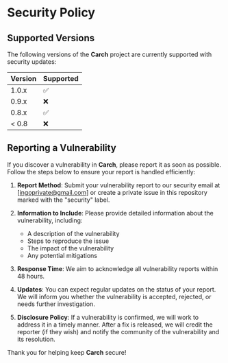 # Security Policy

## Supported Versions

The following versions of the **Carch** project are currently supported with security updates:

| Version | Supported          |
| ------- | ------------------ |
| 1.0.x   | :white_check_mark: |
| 0.9.x   | :x:                |
| 0.8.x   | :white_check_mark: |
| < 0.8   | :x:                |

## Reporting a Vulnerability

If you discover a vulnerability in **Carch**, please report it as soon as possible. Follow the steps below to ensure your report is handled efficiently:

1. **Report Method**: Submit your vulnerability report to our security email at [ingoprivate@gmail.com] or create a private issue in this repository marked with the "security" label.
   
2. **Information to Include**: Please provide detailed information about the vulnerability, including:
   - A description of the vulnerability
   - Steps to reproduce the issue
   - The impact of the vulnerability
   - Any potential mitigations

3. **Response Time**: We aim to acknowledge all vulnerability reports within 48 hours. 

4. **Updates**: You can expect regular updates on the status of your report. We will inform you whether the vulnerability is accepted, rejected, or needs further investigation.

5. **Disclosure Policy**: If a vulnerability is confirmed, we will work to address it in a timely manner. After a fix is released, we will credit the reporter (if they wish) and notify the community of the vulnerability and its resolution.

Thank you for helping keep **Carch** secure!
